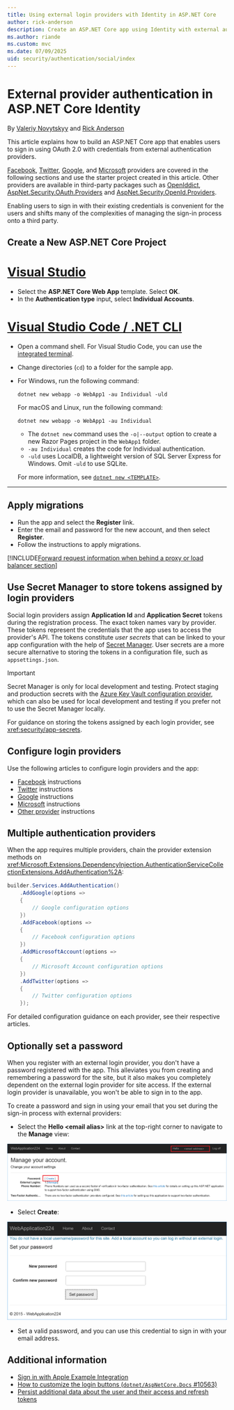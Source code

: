 ```yaml
---
title: Using external login providers with Identity in ASP.NET Core
author: rick-anderson
description: Create an ASP.NET Core app using Identity with external authentication providers such as Facebook, Twitter, Google, and Microsoft.
ms.author: riande
ms.custom: mvc
ms.date: 07/09/2025
uid: security/authentication/social/index
---
```

# External provider authentication in ASP.NET Core Identity

By [Valeriy Novytskyy](https://github.com/01binary) and [Rick Anderson](https://twitter.com/RickAndMSFT)

This article explains how to build an ASP.NET Core app that enables users to sign in using OAuth 2.0 with credentials from external authentication providers.

[Facebook](xref:security/authentication/facebook-logins), [Twitter](xref:security/authentication/twitter-logins), [Google](xref:security/authentication/google-logins), and [Microsoft](xref:security/authentication/microsoft-logins) providers are covered in the following sections and use the starter project created in this article. Other providers are available in third-party packages such as [OpenIddict](https://documentation.openiddict.com/integrations/web-providers), [AspNet.Security.OAuth.Providers](https://github.com/aspnet-contrib/AspNet.Security.OAuth.Providers) and [AspNet.Security.OpenId.Providers](https://github.com/aspnet-contrib/AspNet.Security.OpenId.Providers).

Enabling users to sign in with their existing credentials is convenient for the users and shifts many of the complexities of managing the sign-in process onto a third party.

## Create a New ASP.NET Core Project

# [Visual Studio](#tab/visual-studio)

* Select the **ASP.NET Core Web App** template. Select **OK**.
* In the **Authentication type** input,  select  **Individual Accounts**.

# [Visual Studio Code / .NET CLI](#tab/visual-studio-code+net-cli)

* Open a command shell. For Visual Studio Code, you can use the [integrated terminal](https://code.visualstudio.com/docs/editor/integrated-terminal).

* Change directories (`cd`) to a folder for the sample app.

* For Windows, run the following command:

  ```dotnetcli
  dotnet new webapp -o WebApp1 -au Individual -uld
  ```

  For macOS and Linux, run the following command:

  ```dotnetcli
  dotnet new webapp -o WebApp1 -au Individual
  ```

  * The `dotnet new` command uses the `-o|--output` option to create a new Razor Pages project in the `WebApp1` folder.
  * `-au Individual` creates the code for Individual authentication.
  * `-uld` uses LocalDB, a lightweight version of SQL Server Express for Windows. Omit `-uld` to use SQLite.

  For more information, see [`dotnet new <TEMPLATE>`](/dotnet/core/tools/dotnet-new).

---

## Apply migrations

* Run the app and select the **Register** link.
* Enter the email and password for the new account, and then select **Register**.
* Follow the instructions to apply migrations.

[!INCLUDE[Forward request information when behind a proxy or load balancer section](includes/forwarded-headers-middleware.md)]

## Use Secret Manager to store tokens assigned by login providers

Social login providers assign **Application Id** and **Application Secret** tokens during the registration process. The exact token names vary by provider. These tokens represent the credentials that the app uses to access the provider's API. The tokens constitute *user secrets* that can be linked to your app configuration with the help of [Secret Manager](xref:security/app-secrets#secret-manager). User secrets are a more secure alternative to storing the tokens in a configuration file, such as `appsettings.json`.

> [!IMPORTANT]
> Secret Manager is only for local development and testing. Protect staging and production secrets with the [Azure Key Vault configuration provider](xref:security/key-vault-configuration), which can also be used for local development and testing if you prefer not to use the Secret Manager locally.

For guidance on storing the tokens assigned by each login provider, see <xref:security/app-secrets>.

## Configure login providers

Use the following articles to configure login providers and the app:

* [Facebook](xref:security/authentication/facebook-logins) instructions
* [Twitter](xref:security/authentication/twitter-logins) instructions
* [Google](xref:security/authentication/google-logins) instructions
* [Microsoft](xref:security/authentication/microsoft-logins) instructions
* [Other provider](xref:security/authentication/otherlogins) instructions

## Multiple authentication providers

When the app requires multiple providers, chain the provider extension methods on <xref:Microsoft.Extensions.DependencyInjection.AuthenticationServiceCollectionExtensions.AddAuthentication%2A>:

```csharp
builder.Services.AddAuthentication()
    .AddGoogle(options =>
    {
        // Google configuration options
    })
    .AddFacebook(options =>
    {
        // Facebook configuration options
    })
    .AddMicrosoftAccount(options =>
    {
        // Microsoft Account configuration options
    })
    .AddTwitter(options =>
    {
        // Twitter configuration options
    });
```

For detailed configuration guidance on each provider, see their respective articles.

## Optionally set a password

When you register with an external login provider, you don't have a password registered with the app. This alleviates you from creating and remembering a password for the site, but it also makes you completely dependent on the external login provider for site access. If the external login provider is unavailable, you won't be able to sign in to the app.

To create a password and sign in using your email that you set during the sign-in process with external providers:

* Select the **Hello &lt;email alias&gt;** link at the top-right corner to navigate to the **Manage** view:

![Web application Manage view](index/_static/pass1a.png)

* Select **Create**:

![Set your password page](index/_static/pass2a.png)

* Set a valid password, and you can use this credential to sign in with your email address.

## Additional information

* [Sign in with Apple Example Integration](https://github.com/martincostello/SignInWithAppleSample)
* [How to customize the login buttons (`dotnet/AspNetCore.Docs` #10563)](https://github.com/dotnet/AspNetCore.Docs/issues/10563)
* [Persist additional data about the user and their access and refresh tokens](xref:security/authentication/social/additional-claims)
